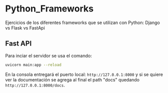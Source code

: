 # Python_Frameworks

Ejercicios de los diferentes frameworks que se utilizan con Python: Django vs Flask vs FastApi

## Fast API

Para  inciar el servidor se usa el comando:

```sh
uvicorn main:app --reload
```

En la consola entregará el puerto local:  `http://127.0.0.1:8000` y si se quiere ver la documentación se agrega al final el path "docs" quedando `http://127.0.0.1:8000/docs`.
